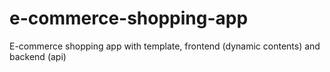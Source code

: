 # e-commerce-shopping-app
E-commerce shopping app with template, frontend (dynamic contents) and backend (api)
